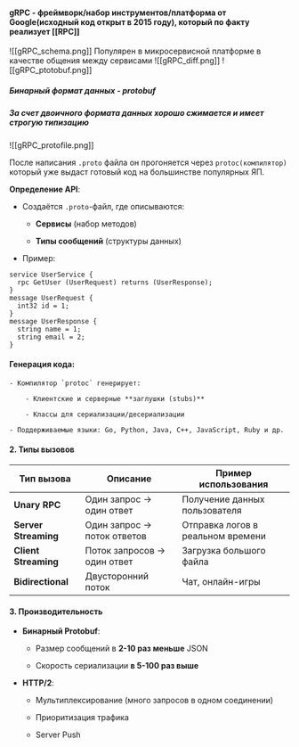 
#### __gRPC__ - фреймворк/набор инструментов/платформа от Google(исходный код открыт в 2015 году), который по факту реализует [[RPC]]

![[gRPC_schema.png]]
Популярен в микросервисной платформе в качестве общения между сервисами
![[gRPC_diff.png]]
![[gRPC_ptotobuf.png]]
##### Бинарный формат данных - __protobuf__
##### За счет двоичного формата данных хорошо сжимается и имеет строгую типизацию

![[gRPC_protofile.png]]

После написания `.proto` файла он прогоняется через `protoc(компилятор)` который уже выдаст готовый код на большинстве популярных ЯП.

**Определение API**:

- Создаётся `.proto`-файл, где описываются:
    
    - **Сервисы** (набор методов)
        
    - **Типы сообщений** (структуры данных)
        
- Пример:

```
service UserService {
  rpc GetUser (UserRequest) returns (UserResponse);
}
message UserRequest {
  int32 id = 1;
}
message UserResponse {
  string name = 1;
  string email = 2;
}
```


 #### **Генерация кода**:
    
    - Компилятор `protoc` генерирует:
        
        - Клиентские и серверные **заглушки (stubs)**
            
        - Классы для сериализации/десериализации
            
    - Поддерживаемые языки: Go, Python, Java, C++, JavaScript, Ruby и др.
        
#### **2. Типы вызовов**

|Тип вызова|Описание|Пример использования|
|---|---|---|
|**Unary RPC**|Один запрос → один ответ|Получение данных пользователя|
|**Server Streaming**|Один запрос → поток ответов|Отправка логов в реальном времени|
|**Client Streaming**|Поток запросов → один ответ|Загрузка большого файла|
|**Bidirectional**|Двусторонний поток|Чат, онлайн-игры|

#### **3. Производительность**

- **Бинарный Protobuf**:
    
    - Размер сообщений в **2-10 раз меньше** JSON
        
    - Скорость сериализации **в 5-100 раз выше**
        
- **HTTP/2**:
    
    - Мультиплексирование (много запросов в одном соединении)
        
    - Приоритизация трафика
        
    - Server Push